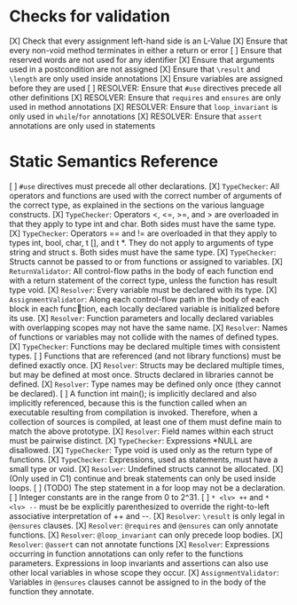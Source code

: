 # Checks for validation

[X] Check that every assignment left-hand side is an L-Value
[X] Ensure that every non-void method terminates in either a return or error
[ ] Ensure that reserved words are not used for any identifier
[X] Ensure that arguments used in a postcondition are not assigned
[X] Ensure that `\result` and `\length` are only used inside annotations
[X] Ensure variables are assigned before they are used
[ ] RESOLVER: Ensure that `#use` directives precede all other definitions
[X] RESOLVER: Ensure that `requires` and `ensures` are only used in method annotations
[X] RESOLVER: Ensure that `loop_invariant` is only used in `while`/`for` annotations
[X] RESOLVER: Ensure that `assert` annotations are only used in statements

# Static Semantics Reference

[ ] `#use` directives must precede all other declarations.
[X] `TypeChecker`: All operators and functions are used with the correct number of arguments of the correct type, as explained in the sections on the various language constructs.
[X] `TypeChecker`: Operators <, <=, >=, and > are overloaded in that they apply to type int and char. Both sides must have the same type.
[X] `TypeChecker`: Operators == and != are overloaded in that they apply to types int, bool, char, t [], and t *. They do not apply to arguments of type string and struct s. Both sides must have the same type.
[X] `TypeChecker`: Structs cannot be passed to or from functions or assigned to variables.
[X] `ReturnValidator`: All control-flow paths in the body of each function end with a return statement of the correct type, unless the function has result type void.
[X] `Resolver`: Every variable must be declared with its type.
[X] `AssignmentValidator`: Along each control-flow path in the body of each block in each function, each locally declared variable is initialized before its use.
[X] `Resolver`: Function parameters and locally declared variables with overlapping scopes may not have the same name.
[X] `Resolver`: Names of functions or variables may not collide with the names of defined types.
[X] `TypeChecker`: Functions may be declared multiple times with consistent types.
[ ] Functions that are referenced (and not library functions) must be defined exactly once.
[X] `Resolver`: Structs may be declared multiple times, but may be defined at most once. Structs declared in libraries cannot be defined.
[X] `Resolver`: Type names may be defined only once (they cannot be declared).
[ ] A function int main(); is implicitly declared and also implicitly referenced, because this is the function called when an executable resulting from compilation is invoked. Therefore, when a collection of sources is compiled, at least one of them must define main to match the above prototype.
[X] `Resolver`: Field names within each struct must be pairwise distinct.
[X] `TypeChecker`: Expressions *NULL are disallowed.
[X] `TypeChecker`: Type void is used only as the return type of functions.
[X] `TypeChecker`: Expressions, used as statements, must have a small type or void.
[X] `Resolver`: Undefined structs cannot be allocated.
[X] (Only used in C1) continue and break statements can only be used inside loops.
[ ] (TODO) The step statement in a for loop may not be a declaration.
[ ] Integer constants are in the range from 0 to 2^31.
[ ] `* <lv> ++` and `* <lv> --` must be be explicitly parenthesized to override the right-to-left associative interpretation of ++ and --.
[X] `Resolver`: `\result` is only legal in `@ensures` clauses.
[X] `Resolver`: `@requires` and `@ensures` can only annotate functions.
[X] `Resolver`: `@loop_invariant` can only precede loop bodies.
[X] `Resolver`: `@assert` can not annotate functions
[X] `Resolver`: Expressions occurring in function annotations can only refer to the functions parameters. Expressions in loop invariants and assertions can also use other local variables in whose scope they occur.
[X] `AssignmentValidator`: Variables in `@ensures` clauses cannot be assigned to in the body of the function they annotate.
